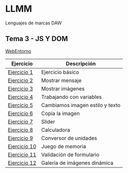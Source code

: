 # LLMM

Lenguajes de marcas DAW

## Tema 3 - JS Y DOM
 [WebEntorno](/Tema3/WebEntorno/index.html)

Ejercicio  | Descripción
-----------|--------------
 [Ejercicio 1](/Tema3/Ejercicio1/Ejercicio1.html)         | Ejercicio básico
 [Ejercicio 2](/Tema3/Ejercicio2/Ejercicio2.html)         | Mostrar mensaje
 [Ejercicio 3](/Tema3/Ejercicio3.html)         | Mostrar imágenes
 [Ejercicio 4](/Tema3/Ejercicio4.html)         | Trabajando con variables
 [Ejercicio 5](/Tema3/Ejercicio5.html)         | Cambiamos imagen estilo y texto
 [Ejercicio 6](/Tema3/Ejercicio6.html)         | Copia la imagen
 [Ejercicio 7](/Tema3/Ejercicio7/Ejercicio7.html)         | Slider
 [Ejercicio 8](/Tema3/Ejercicio8.html)         | Calculadora
 [Ejercicio 9](/Tema3/Ejercicio9.html)         | Conversor de unidades
 [Ejercicio 10](/Tema3/Ejercicio10.html)         | Juego de memoria
 [Ejercicio 11](/Tema3/Ejercicio11.html)         | Validación de formulario
 [Ejercicio 12](/Tema3/Ejercicio12.html)         | Galería de imágenes dinámica